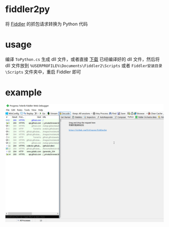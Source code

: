# fiddler2py
将 [Fiddler](https://www.telerik.com/fiddler/fiddler-classic) 的抓包请求转换为 Python 代码

# usage
编译 `ToPython.cs` 生成 dll 文件，或者直接 [下载](https://github.com/GitCourser/fiddler2py/releases) 已经编译好的 dll 文件，然后将 dll 文件放到 `%USERPROFILE%\Documents\Fiddler2\Scripts` 或者 `Fiddler安装目录\Scripts` 文件夹中，重启 Fiddler 即可

# example
![](example.gif)